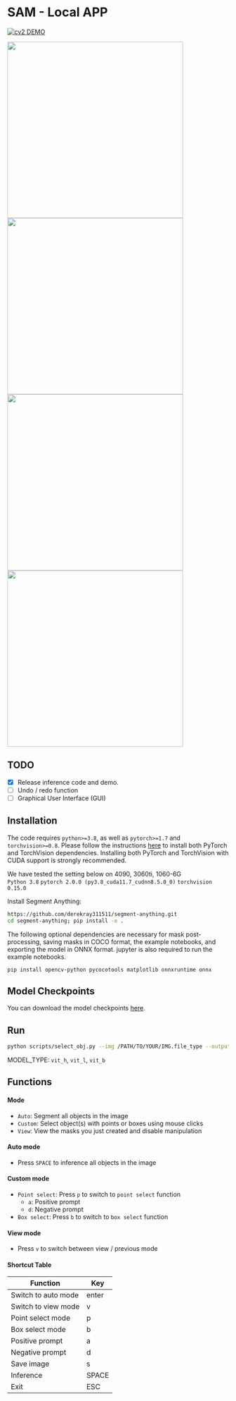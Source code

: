 # SAM - Local APP

[![cv2 DEMO](https://img.youtube.com/vi/rCMvSxbb5Lc/0.jpg)](https://www.youtube.com/watch?v=rCMvSxbb5Lc)

<img src="https://user-images.githubusercontent.com/84118285/230728269-493a358d-2eb5-4639-85f2-ee8bd87ecf3b.png" width="400" /><img src="https://user-images.githubusercontent.com/84118285/230728271-7ce6e1f8-311c-4da9-9de6-3eb645739895.png" width="400" />
<img src="https://user-images.githubusercontent.com/84118285/230728272-acfb8915-95b3-439e-aec6-597c0253d91c.png" width="400" /><img src="https://user-images.githubusercontent.com/84118285/230728274-2289707d-c69f-430e-9c0c-19d9608194b7.png" width="400" />

## TODO 

- [x] Release inference code and demo.
- [ ] Undo / redo function
- [ ] Graphical User Interface (GUI)

## Installation
The code requires `python>=3.8`, as well as `pytorch>=1.7` and `torchvision>=0.8`. Please follow the instructions [here](https://pytorch.org/get-started/locally/) to install both PyTorch and TorchVision dependencies. Installing both PyTorch and TorchVision with CUDA support is strongly recommended.

We have tested the setting below on 4090, 3060ti, 1060-6G  
`Python 3.8`
`pytorch 2.0.0 (py3.8_cuda11.7_cudnn8.5.0_0)`
`torchvision 0.15.0`

<!--PyQt5 version history Successfully installed PyQt5-Qt5-5.15.2 PyQt5-sip-12.11.1 pyqt5-5.15.9 -->

Install Segment Anything:
```bash
https://github.com/derekray311511/segment-anything.git
cd segment-anything; pip install -e .
```

The following optional dependencies are necessary for mask post-processing, saving masks in COCO format, the example notebooks, and exporting the model in ONNX format. jupyter is also required to run the example notebooks.
```bash!
pip install opencv-python pycocotools matplotlib onnxruntime onnx
```

## Model Checkpoints
You can download the model checkpoints [here](https://github.com/facebookresearch/segment-anything#model-checkpoints).

## Run
```bash
python scripts/select_obj.py --img /PATH/TO/YOUR/IMG.file_type --output /OUTPUT/FILE/NAME --model_type MODEL_TYPE --checkpoint /PATH/TO/MODEL
```

MODEL_TYPE: `vit_h`, `vit_l`, `vit_b`

## Functions

#### Mode
- `Auto`: Segment all objects in the image
- `Custom`: Select object(s) with points or boxes using mouse clicks
- `View`: View the masks you just created and disable manipulation

#### Auto mode
- Press `SPACE` to inference all objects in the image

#### Custom mode
- `Point select`: Press `p` to switch to `point select` function
    - `a`: Positive prompt
    - `d`: Negative prompt
- `Box select`: Press `b` to switch to `box select` function

#### View mode
- Press `v` to switch between view / previous mode

#### Shortcut Table

|      Function       |     Key    |
| ----------          | ---------- |
|Switch to auto mode  |    enter   |
|Switch to view mode  |      v     |
|Point select mode    |      p     |
|Box select mode      |      b     |
|Positive prompt      |      a     |
|Negative prompt      |      d     |
|Save image           |      s     |
|Inference            |    SPACE   |
|Exit                 |     ESC    |


